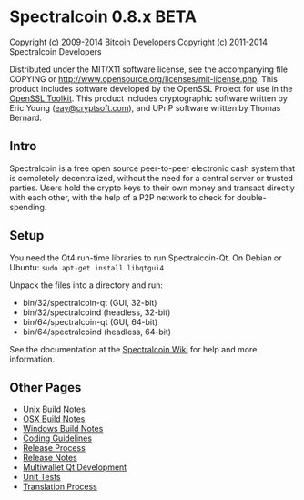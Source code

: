 Spectralcoin 0.8.x BETA
====================

Copyright (c) 2009-2014 Bitcoin Developers
Copyright (c) 2011-2014 Spectralcoin Developers

Distributed under the MIT/X11 software license, see the accompanying
file COPYING or http://www.opensource.org/licenses/mit-license.php.
This product includes software developed by the OpenSSL Project for use in the [OpenSSL Toolkit](http://www.openssl.org/). This product includes
cryptographic software written by Eric Young ([eay@cryptsoft.com](mailto:eay@cryptsoft.com)), and UPnP software written by Thomas Bernard.


Intro
---------------------
Spectralcoin is a free open source peer-to-peer electronic cash system that is
completely decentralized, without the need for a central server or trusted
parties.  Users hold the crypto keys to their own money and transact directly
with each other, with the help of a P2P network to check for double-spending.


Setup
---------------------
You need the Qt4 run-time libraries to run Spectralcoin-Qt. On Debian or Ubuntu:
	`sudo apt-get install libqtgui4`

Unpack the files into a directory and run:

- bin/32/spectralcoin-qt (GUI, 32-bit)
- bin/32/spectralcoind (headless, 32-bit)
- bin/64/spectralcoin-qt (GUI, 64-bit)
- bin/64/spectralcoind (headless, 64-bit)

See the documentation at the [Spectralcoin Wiki](http://spectralcoin.info)
for help and more information.


Other Pages
---------------------
- [Unix Build Notes](build-unix.md)
- [OSX Build Notes](build-osx.md)
- [Windows Build Notes](build-msw.md)
- [Coding Guidelines](coding.md)
- [Release Process](release-process.md)
- [Release Notes](release-notes.md)
- [Multiwallet Qt Development](multiwallet-qt.md)
- [Unit Tests](unit-tests.md)
- [Translation Process](translation_process.md)
